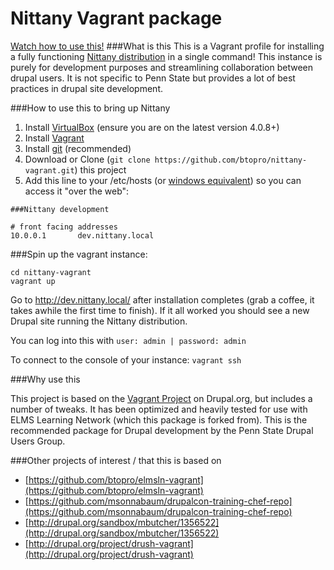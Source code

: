 Nittany Vagrant package
==============
[Watch how to use this!](https://www.youtube.com/watch?v=ZeuDKzs6sj0&list=PLJQupiji7J5fygec37Wd-gAbpMj8c5A_C)
###What is this
This is a Vagrant profile for installing a fully functioning [Nittany distribution](https://github.com/btopro/nittany) in a single command!  This instance is purely for development purposes and streamlining collaboration between drupal users.  It is not specific to Penn State but provides a lot of best practices in drupal site development.

###How to use this to bring up Nittany
1. Install [VirtualBox](https://www.virtualbox.org/wiki/Downloads) (ensure you are on the latest version 4.0.8+)
2. Install [Vagrant](http://www.vagrantup.com/downloads.html)
3. Install [git](http://git-scm.com/downloads) (recommended)
4. Download or Clone (`git clone https://github.com/btopro/nittany-vagrant.git`) this project
5. Add this line to your /etc/hosts (or [windows equivalent](http://www.howtogeek.com/howto/27350/beginner-geek-how-to-edit-your-hosts-file/)) so you can access it "over the web":
```
###Nittany development

# front facing addresses
10.0.0.1       dev.nittany.local
```

###Spin up the vagrant instance:
```
cd nittany-vagrant
vagrant up
```

Go to http://dev.nittany.local/ after installation completes (grab a coffee, it takes awhile the first time to finish).  If it all worked you should see a new Drupal site running the Nittany distribution.

You can log into this with `user: admin | password: admin`

To connect to the console of your instance: `vagrant ssh`

###Why use this

This project is based on the [Vagrant Project](http://drupal.org/project/vagrant) on Drupal.org, but includes a number of tweaks.  It has been optimized and heavily tested for use with ELMS Learning Network (which this package is forked from). This is the recommended package for Drupal development by the Penn State Drupal Users Group.

###Other projects of interest / that this is based on
*  [https://github.com/btopro/elmsln-vagrant](https://github.com/btopro/elmsln-vagrant)
*  [https://github.com/msonnabaum/drupalcon-training-chef-repo](https://github.com/msonnabaum/drupalcon-training-chef-repo)
*  [http://drupal.org/sandbox/mbutcher/1356522](http://drupal.org/sandbox/mbutcher/1356522)
*  [http://drupal.org/project/drush-vagrant](http://drupal.org/project/drush-vagrant)
